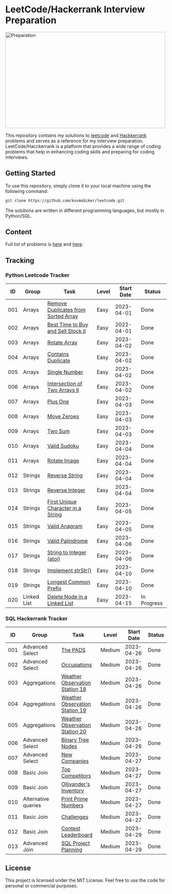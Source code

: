 # LeetCode/Hackerrank Interview Preparation

<img src="https://cdn1.scalablepath.com/_next/image?url=https%3A%2F%2Fcdn-blog.scalablepath.com%2Fuploads%2F2019%2F10%2Fprepare-technical-interview-744x400-2.png&w=1200&q=75" alt="Preparation" width="500" height="300">


This repository contains my solutions to [leetcode](https://leetcode.com/) and [Hackkerrank](https://www.hackerrank.com/) problems and serves as a reference for my interview preparation. LeetCode/Hacckerrank is a platform that provides a wide range of coding problems that help in enhancing coding skills and preparing for coding interviews.

## Getting Started

To use this repository, simply clone it to your local machine using the following command:

```bash
git clone https://github.com/kosmobiker/leetcode.git
```

The solutions are written in different programming languages, but mostly in Python/SQL.

## Content

Full list of problems is [here](https://leetcode.com/explore/interview/card/top-interview-questions-easy/) and [here](https://www.hackerrank.com/domains/sql).

## Tracking
### Python Leetcode Tracker

| ID | Group | Task | Level | Start Date | Status |
| --- | --- | --- | --- | --- | --- |
| 001 | Arrays | [Remove Duplicates from Sorted Array](https://leetcode.com/explore/interview/card/top-interview-questions-easy/92/array/727/) | Easy | 2023-04-01 | Done |
| 002 | Arrays | [Best Time to Buy and Sell Stock II](https://leetcode.com/explore/interview/card/top-interview-questions-easy/92/array/564/) | Easy | 2022-04-01 | Done |
| 003 | Arrays | [Rotate Array](https://leetcode.com/explore/interview/card/top-interview-questions-easy/92/array/646/) | Easy | 2023-04-02 | Done |
| 004 | Arrays | [Contains Duplicate](https://leetcode.com/explore/interview/card/top-interview-questions-easy/92/array/578/) | Easy | 2023-04-02 | Done |
| 005 | Arrays | [Single Number](https://leetcode.com/explore/interview/card/top-interview-questions-easy/92/array/549/) | Easy | 2023-04-02 | Done |
| 006 | Arrays | [Intersection of Two Arrays II](https://leetcode.com/explore/interview/card/top-interview-questions-easy/92/array/674/) | Easy | 2023-04-02 | Done |
| 007 | Arrays | [Plus One](https://leetcode.com/explore/interview/card/top-interview-questions-easy/92/array/559/) | Easy | 2023-04-03 | Done |
| 008 | Arrays | [Move Zeroes](https://leetcode.com/explore/interview/card/top-interview-questions-easy/92/array/567/) | Easy | 2023-04-03 | Done |
| 009 | Arrays | [Two Sum](https://leetcode.com/explore/interview/card/top-interview-questions-easy/92/array/546/) | Easy | 2023-04-03 | Done |
| 010 | Arrays | [Valid Sudoku](https://leetcode.com/explore/interview/card/top-interview-questions-easy/92/array/769/) | Easy | 2023-04-04 | Done |
| 011 | Arrays | [Rotate Image](https://leetcode.com/explore/interview/card/top-interview-questions-easy/92/array/770/) | Easy | 2023-04-04 | Done |
| 012 | Strings | [Reverse String](https://leetcode.com/explore/interview/card/top-interview-questions-easy/127/strings/879/) | Easy | 2023-04-04 | Done |
| 013 | Strings | [Reverse Integer](https://leetcode.com/explore/interview/card/top-interview-questions-easy/127/strings/880/) | Easy | 2023-04-04 | Done |
| 014 | Strings | [First Unique Character in a String](https://leetcode.com/explore/interview/card/top-interview-questions-easy/127/strings/881/) | Easy | 2023-04-05 | Done |
| 015 | Strings | [Valid Anagram](https://leetcode.com/explore/interview/card/top-interview-questions-easy/127/strings/882/) | Easy | 2023-04-05 | Done |
| 016 | Strings | [Valid Palindrome](https://leetcode.com/explore/interview/card/top-interview-questions-easy/127/strings/883/) | Easy | 2023-04-06 | Done |
| 017 | Strings | [String to Integer (atoi)](https://leetcode.com/explore/interview/card/top-interview-questions-easy/127/strings/884/) | Easy | 2023-04-06 | Done |
| 018 | Strings | [Implement strStr()](https://leetcode.com/explore/interview/card/top-interview-questions-easy/127/strings/885/) | Easy | 2023-04-10 | Done |
| 019 | Strings | [Longest Common Prefix](https://leetcode.com/explore/interview/card/top-interview-questions-easy/127/strings/887/) | Easy | 2023-04-10 | Done |
| 020 | Linked List | [Delete Node in a Linked List](https://leetcode.com/explore/interview/card/top-interview-questions-easy/93/linked-list/553/) | Easy | 2023-04-15 | In Progress |

### SQL Hackerrank Tracker

| ID | Group | Task | Level | Start Date | Status |
| --- | --- | --- | --- | --- | --- |
| 001 | Advanced Select | [The PADS](https://www.hackerrank.com/challenges/the-pads/problem?isFullScreen=true) | Medium | 2023-04-26 | Done |
| 002 | Advanced Select | [Occupations](https://www.hackerrank.com/challenges/occupations/problem?isFullScreen=true) | Medium | 2023-04-26 | Done |
| 003 | Aggregations | [Weather Observation Station 18](https://www.hackerrank.com/challenges/weather-observation-station-18/problem?isFullScreen=true) | Medium | 2023-04-26 | Done |
| 004 | Aggregations | [Weather Observation Station 19](https://www.hackerrank.com/challenges/weather-observation-station-19/problem?isFullScreen=true&h_r=next-challenge&h_v=zen) | Medium | 2023-04-26 | Done |
| 005 | Aggregations | [Weather Observation Station 20](https://www.hackerrank.com/challenges/weather-observation-station-20/problem?isFullScreen=true&h_r=next-challenge&h_v=zen&h_r=next-challenge&h_v=zen) | Medium | 2023-04-26 | Done |
| 006 | Advanced Select | [Binary Tree Nodes](https://www.hackerrank.com/challenges/binary-search-tree-1/problem?isFullScreen=true) | Medium | 2023-04-26 | Done |
| 007 | Advanced Select | [New Companies](https://www.hackerrank.com/challenges/the-company/problem?isFullScreen=true) | Medium | 2023-04-27 | Done |
| 008 | Basic Join | [Top Competitors](https://www.hackerrank.com/challenges/full-score/problem?isFullScreen=true) | Medium | 2023-04-27 | Done |
| 009 | Basic Join | [Ollivander's Inventory](https://www.hackerrank.com/challenges/harry-potter-and-wands/problem?isFullScreen=true) | Medium | 2023-04-27 | Done |
| 010 | Alternative queries | [Print Prime Numbers](https://www.hackerrank.com/challenges/print-prime-numbers/problem?isFullScreen=true) | Medium | 2023-04-27 | Done |
| 011 | Basic Join | [Challenges](https://www.hackerrank.com/challenges/challenges/problem?isFullScreen=true) | Medium | 2023-04-27 | Done |
| 012 | Basic Join | [Contest Leaderboard](https://www.hackerrank.com/challenges/contest-leaderboard/problem?isFullScreen=true) | Medium | 2023-04-29 | Done |
| 013 | Advanced Join | [SQL Project Planning](https://www.hackerrank.com/challenges/sql-projects/problem?isFullScreen=true) | Medium | 2023-04-29 | Done |



## License

This project is licensed under the MIT License. Feel free to use the code for personal or commercial purposes.

